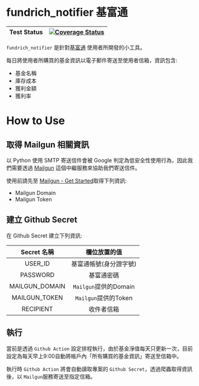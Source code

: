# fundrich_notifier 基富通

| Test Status | [![Coverage Status](https://coveralls.io/repos/github/MingLunWu/fund_notification/badge.svg?branch=master)](https://coveralls.io/github/MingLunWu/fund_notification?branch=master) |
|:---:|:---:|


`fundrich_notifier` 是針對[基富通](https://www.fundrich.com.tw) 使用者所開發的小工具。

每日將使用者所購買的基金資訊以電子郵件寄送至使用者信箱，資訊包含: 

+ 基金名稱
+ 庫存成本
+ 獲利金額
+ 獲利率

# How to Use

## 取得 Mailgun 相關資訊

以 Python 使用 SMTP 寄送信件會被 Google 判定為低安全性使用行為，因此我們需要透過 [Mailgun](https://www.mailgun.com) 這個中繼服務來協助我們寄送信件。

使用前請先至 [Mailgun - Get Started](https://signup.mailgun.com/new/signup)取得下列資訊: 

+ Mailgun Domain
+ Mailgun Token

## 建立 Github Secret

在 Github Secret 建立下列資訊:

| Secret 名稱 | 欄位放置的值 |
|:----------:|:----------:|
| USER_ID | 基富通帳號(身分證字號) |
| PASSWORD | 基富通密碼 |
| MAILGUN_DOMAIN | `Mailgun`提供的Domain |
| MAILGUN_TOKEN | `Mailgun`提供的Token |
| RECIPIENT | 收件者信箱 |

## 執行

當前是透過 `Github Action` 設定排程執行，由於基金淨值每天只更新一次，目前設定為每天早上9:00自動將帳戶內「所有購買的基金資訊」寄送至信箱中。

執行時 `Github Action` 將會自動讀取專案的 `Github Secret`，透過爬蟲取得資訊後，以 `Mailgun`服務寄送至指定信箱。